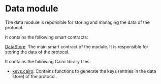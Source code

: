 # Data module

The data module is reponsible for storing and managing the data of the protocol.

It contains the following smart contracts:

[DataStore](https://github.com/keep-starknet-strange/gojo/blob/main/src/data/data_store.cairo): The main smart contract of the module. It is responsible for storing the data of the protocol.

It contains the following Cairo library files:

- [keys.cairo](https://github.com/keep-starknet-strange/gojo/blob/main/src/data/keys.cairo): Contains functions to generate the keys (entries in the data store) of the protocol.
